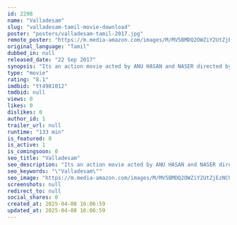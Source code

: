 ```yaml
---
id: 2298
name: "Valladesam"
slug: "valladesam-tamil-movie-download"
poster: "posters/valladesam-tamil-2017.jpg"
remote_poster: "https://m.media-amazon.com/images/M/MV5BMDQ2OWZiY2UtZjEzNC00MjU1LWE0MGUtODFlODM5NTg2NjI5XkEyXkFqcGdeQXVyODE5NzE3OTE@._V1_SX300.jpg"
original_language: "Tamil"
dubbed_in: null
released_date: "22 Sep 2017"
synopsis: "Its an action movie acted by ANU HASAN and NASER directed by N.t NANTHA."
type: "movie"
rating: "8.1"
imdbid: "tt4981012"
tmdbid: null
views: 0
likes: 0
dislikes: 0
author_id: 1
trailer_url: null
runtime: "133 min"
is_featured: 0
is_active: 1
is_comingsoon: 0
seo_title: "Valladesam"
seo_description: "Its an action movie acted by ANU HASAN and NASER directed by N.t NANTHA."
seo_keywords: "\"Valladesam\""
seo_image: "https://m.media-amazon.com/images/M/MV5BMDQ2OWZiY2UtZjEzNC00MjU1LWE0MGUtODFlODM5NTg2NjI5XkEyXkFqcGdeQXVyODE5NzE3OTE@._V1_SX300.jpg"
screenshots: null
redirect_to: null
social_shares: 0
created_at: 2025-04-08 16:06:59
updated_at: 2025-04-08 16:06:59
---
```



